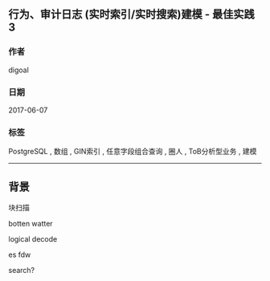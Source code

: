 ## 行为、审计日志 (实时索引/实时搜索)建模 - 最佳实践 3
    
### 作者    
digoal    
    
### 日期    
2017-06-07    
    
### 标签    
PostgreSQL , 数组 , GIN索引 , 任意字段组合查询 , 圈人 , ToB分析型业务 , 建模    
    
----    
    
## 背景    



块扫描

botten watter

logical decode

es fdw

search?




